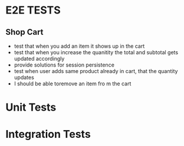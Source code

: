 # E2E TESTS

## Shop Cart
* test that when you add an item it shows up in the cart
* test that when you increase the quanitity the total and subtotal gets updated accordingly
* provide solutions for session  persistence
* test when user adds same product already in cart, that the quantity updates
* I should be able toremove an item fro m the cart


# Unit Tests

# Integration Tests
